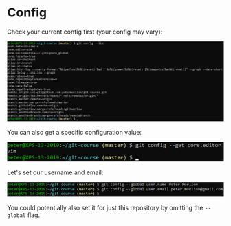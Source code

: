 # Config

Check your current config first (your config may vary):

![Git config](../../img/git-config-1.png)

You can also get a specific configuration value:

![Git config get](../../img/git-config-2.png)

Let's set our username and email:

![Set username and email](../../img/git-config-3.png)

You could potentially also set it for just this repository 
by omitting the `--global` flag.
